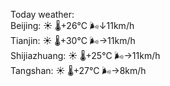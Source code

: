 Today weather:  
Beijing: ☀️   🌡️+26°C 🌬️↓11km/h  
Tianjin: ☀️   🌡️+30°C 🌬️→11km/h  
Shijiazhuang: ☀️   🌡️+25°C 🌬️→11km/h  
Tangshan: ☀️   🌡️+27°C 🌬️→8km/h  
